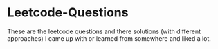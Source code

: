 # Leetcode-Questions
These are the leetcode questions and there solutions (with different approaches) I came up with or learned from somewhere and liked a lot.
